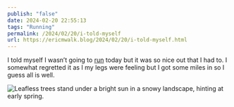 ```yaml
---
publish: "false"
date: 2024-02-20 22:55:13
tags: "Running"
permalink: /2024/02/20/i-told-myself
url: https://ericmwalk.blog/2024/02/20/i-told-myself.html
---
```


I told myself I wasn’t going to [run](https://strava.com/activities/10802672242) today but it was so nice out that I had to. I somewhat regretted it as I my legs were feeling but I got some miles in so I guess all is well.


![Leafless trees stand under a bright sun in a snowy landscape, hinting at early spring.](https://ericmwalk.blog/uploads/2024/img-7961.jpeg)
